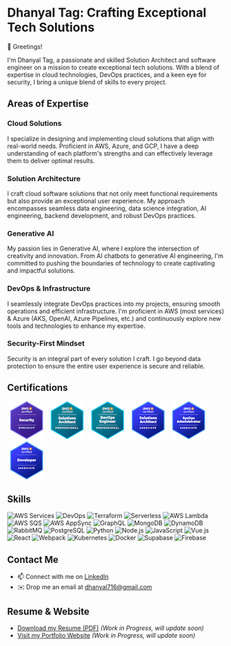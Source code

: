 # Dhanyal Tag: Crafting Exceptional Tech Solutions

👋 Greetings!

I'm Dhanyal Tag, a passionate and skilled Solution Architect and software engineer on a mission to create exceptional tech solutions. With a blend of expertise in cloud technologies, DevOps practices, and a keen eye for security, I bring a unique blend of skills to every project.

## Areas of Expertise

### Cloud Solutions

I specialize in designing and implementing cloud solutions that align with real-world needs. Proficient in AWS, Azure, and GCP, I have a deep understanding of each platform's strengths and can effectively leverage them to deliver optimal results.

### Solution Architecture

I craft cloud software solutions that not only meet functional requirements but also provide an exceptional user experience. My approach encompasses seamless data engineering, data science integration, AI engineering, backend development, and robust DevOps practices.

### Generative AI

My passion lies in Generative AI, where I explore the intersection of creativity and innovation. From AI chatbots to generative AI engineering, I'm committed to pushing the boundaries of technology to create captivating and impactful solutions.

### DevOps & Infrastructure

I seamlessly integrate DevOps practices into my projects, ensuring smooth operations and efficient infrastructure. I'm proficient in AWS (most services) & Azure (AKS, OpenAI, Azure Pipelines, etc.) and continuously explore new tools and technologies to enhance my expertise.

### Security-First Mindset

Security is an integral part of every solution I craft. I go beyond data protection to ensure the entire user experience is secure and reliable.

## Certifications
![AWS Certified Security - Specialty](images/aws-certified-security-specialty.png)
![AWS Certified Solutions Architect - Professional](images/aws-certified-solutions-architect-professional.png)
![AWS Certified DevOps Engineer – Professional](images/aws-certified-devops-engineer-professional.png)
![AWS Certified Solutions Architect](images/aws-certified-solutions-architect-associate.png)
![AWS Certified SysOps Administrator](images/aws-certified-sysops-administrator-associate.png)
![AWS Certified Developer - Associate](images/aws-certified-developer-associate.png)

<!-- Skills -->
## Skills
![AWS Services](https://img.shields.io/badge/AWS%20Services-FF9900?logo=amazon-aws&logoColor=white)
![DevOps](https://img.shields.io/badge/DevOps-3333CC?logo=devops&logoColor=white)
![Terraform](https://img.shields.io/badge/Terraform-623CE4?logo=terraform&logoColor=white)
![Serverless](https://img.shields.io/badge/Serverless-FF9900?logo=serverless&logoColor=white)
![AWS Lambda](https://img.shields.io/badge/AWS%20Lambda-FF9900?logo=amazon-aws&logoColor=white)
![AWS SQS](https://img.shields.io/badge/AWS%20SQS-FF9900?logo=amazon-aws&logoColor=white)
![AWS AppSync](https://img.shields.io/badge/AWS%20AppSync-FF9900?logo=amazon-aws&logoColor=white)
![GraphQL](https://img.shields.io/badge/GraphQL-E10098?logo=graphql&logoColor=white)
![MongoDB](https://img.shields.io/badge/MongoDB-47A248?logo=mongodb&logoColor=white)
![DynamoDB](https://img.shields.io/badge/DynamoDB-4053D6?logo=amazon-dynamodb&logoColor=white)
![RabbitMQ](https://img.shields.io/badge/RabbitMQ-FF6600?logo=rabbitmq&logoColor=white)
![PostgreSQL](https://img.shields.io/badge/PostgreSQL-336791?logo=postgresql&logoColor=white)
![Python](https://img.shields.io/badge/Python-3776AB?logo=python&logoColor=white)
![Node.js](https://img.shields.io/badge/Node.js-339933?logo=node.js&logoColor=white)
![JavaScript](https://img.shields.io/badge/JavaScript-F7DF1E?logo=javascript&logoColor=black)
![Vue.js](https://img.shields.io/badge/Vue.js-4FC08D?logo=vue.js&logoColor=white)
![React](https://img.shields.io/badge/React-61DAFB?logo=react&logoColor=white)
![Webpack](https://img.shields.io/badge/Webpack-8DD6F9?logo=webpack&logoColor=white)
![Kubernetes](https://img.shields.io/badge/Kubernetes-326CE5?logo=kubernetes&logoColor=white)
![Docker](https://img.shields.io/badge/Docker-2496ED?logo=docker&logoColor=white)
![Supabase](https://img.shields.io/badge/Supabase-3333CC?logo=supabase&logoColor=white)
![Firebase](https://img.shields.io/badge/Firebase-FFCA28?logo=firebase&logoColor=black)

<!-- Contact Me -->
## Contact Me
- 📫 Connect with me on [LinkedIn](https://www.linkedin.com/in/dhanyaltag/)
- ✉️ Drop me an email at [dhanyal716@gmail.com](mailto:dhanyal716@gmail.com)

<!-- Resume and Website -->
## Resume & Website
- [Download my Resume (PDF)](https://your-website.com/your-resume.pdf) *(Work in Progress, will update soon)*
- [Visit my Portfolio Website](https://your-portfolio-website.com) *(Work in Progress, will update soon)*
